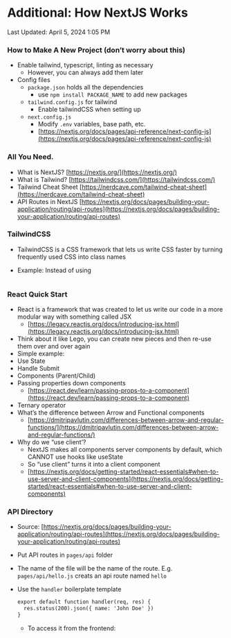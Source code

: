 # Additional: How NextJS Works

Last Updated: April 5, 2024 1:05 PM

### How to Make A New Project (don’t worry about this)

- Enable tailwind, typescript, linting as necessary
    - However, you can always add them later
- Config files
    - `package.json` holds all the dependencies
        - use `npm install PACKAGE_NAME` to add new packages
    - `tailwind.config.js` for tailwind
        - Enable tailwindCSS when setting up
    - `next.config.js`
        - Modify `.env` variables, base path, etc.
        - [https://nextjs.org/docs/pages/api-reference/next-config-js](https://nextjs.org/docs/pages/api-reference/next-config-js)

### All You Need.

- What is NextJS?  [https://nextjs.org/](https://nextjs.org/)
- What is Tailwind? [https://tailwindcss.com/](https://tailwindcss.com/)
- Tailwind Cheat Sheet [https://nerdcave.com/tailwind-cheat-sheet](https://nerdcave.com/tailwind-cheat-sheet)
- API Routes in NextJS [https://nextjs.org/docs/pages/building-your-application/routing/api-routes](https://nextjs.org/docs/pages/building-your-application/routing/api-routes)

### TailwindCSS

- TailwindCSS is a CSS framework that lets us write CSS faster by turning frequently used CSS into class names
- Example: Instead of using
    
    ```markdown
    
    ```
    

### React Quick Start

- React is a framework that was created to let us write our code in a more modular way with something called JSX
    - [https://legacy.reactjs.org/docs/introducing-jsx.html](https://legacy.reactjs.org/docs/introducing-jsx.html)
- Think about it like Lego, you can create new pieces and then re-use them over and over again
- Simple example:
- Use State
- Handle Submit
- Components (Parent/Child)
- Passing properties down components
    - [https://react.dev/learn/passing-props-to-a-component](https://react.dev/learn/passing-props-to-a-component)
- Ternary operator
- What’s the difference between Arrow and Functional components
    - [https://dmitripavlutin.com/differences-between-arrow-and-regular-functions/](https://dmitripavlutin.com/differences-between-arrow-and-regular-functions/)
- Why do we “use client’?
    - NextJS makes all components server components by default, which CANNOT use hooks like useState
    - So “use client” turns it into a client component
    - [https://nextjs.org/docs/getting-started/react-essentials#when-to-use-server-and-client-components](https://nextjs.org/docs/getting-started/react-essentials#when-to-use-server-and-client-components)

### API Directory

- Source: [https://nextjs.org/docs/pages/building-your-application/routing/api-routes](https://nextjs.org/docs/pages/building-your-application/routing/api-routes)
- Put API routes in `pages/api` folder
- The name of the file will be the name of the route. E.g. `pages/api/hello.js` creats an api route named `hello`
- Use the `handler` boilerplate template
    
    ```markdown
    export default function handler(req, res) {
      res.status(200).json({ name: 'John Doe' })
    }
    ```
    
    - To access it from the frontend: